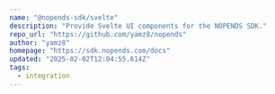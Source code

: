 ```yaml
---
name: "@nopends-sdk/svelte"
description: "Provide Svelte UI components for the NOPENDS SDK."
repo_url: "https://github.com/yamz8/nopends"
author: "yamz8"
homepage: "https://sdk.nopends.com/docs"
updated: "2025-02-02T12:04:55.614Z"
tags: 
  - integration
---
```

